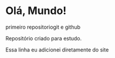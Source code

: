 # Olá, Mundo!
 primeiro repositoriogit e github

Repositório criado para estudo.

Essa linha eu adicionei diretamente do site
